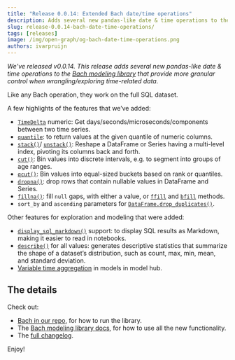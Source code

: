 ```yaml
---
title: "Release 0.0.14: Extended Bach date/time operations"
description: Adds several new pandas-like date & time operations to the Bach modeling library that provide more granular control when wrangling/exploring time-related data. Like any Bach operation, they work on the full SQL dataset.
slug: release-0.0.14-bach-date-time-operations/
tags: [releases]
image: /img/open-graph/og-bach-date-time-operations.png
authors: ivarpruijn
---
```


<head>
  <meta property="og:title" content="Release v0.0.14: Extended Bach date/time operations" />
</head>


*We've released v0.0.14. This release adds several new pandas-like date & time operations to the 
[Bach modeling library](https://objectiv.io/docs/modeling/) that provide more granular control when 
wrangling/exploring time-related data.*

<!--truncate-->

Like any Bach operation, they work on the full SQL dataset.

A few highlights of the features that we’ve added:
- [`TimeDelta`](https://objectiv.io/docs/modeling/Series/bach.SeriesAbstractDateTime.dt/) numeric: Get 
days/seconds/microseconds/components between two time series.
- [`quantile`](https://objectiv.io/docs/modeling/DataFrame/bach.DataFrame.quantile/): to return values at the 
given quantile of numeric columns.
- [`stack()`](https://objectiv.io/docs/modeling/DataFrame/bach.DataFrame.stack)/
[`unstack()`](https://objectiv.io/docs/modeling/Series/bach.Series.unstack): Reshape a DataFrame or Series 
having a multi-level index, pivoting its columns back and forth.
- [`cut()`](https://objectiv.io/docs/modeling/Series/bach.SeriesAbstractNumeric.cut): Bin values into 
discrete intervals, e.g. to segment into groups of age ranges.
- [`qcut()`](https://objectiv.io/docs/modeling/Series/bach.SeriesAbstractNumeric.qcut): Bin values into 
equal-sized buckets based on rank or quantiles.
- [`dropna()`](https://objectiv.io/docs/modeling/DataFrame/bach.DataFrame.dropna): drop rows that contain 
nullable values in DataFrame and Series.
- [`fillna()`](https://objectiv.io/docs/modeling/DataFrame/bach.DataFrame.fillna): fill `null` gaps, with 
either a value, or [`ffill`](https://objectiv.io/docs/modeling/DataFrame/bach.DataFrame.ffill) and 
[`bfill`](https://objectiv.io/docs/modeling/DataFrame/bach.DataFrame.bfill) methods.
- `sort_by` and `ascending` parameters for 
[`DataFrame.drop_duplicates()`](https://objectiv.io/docs/modeling/DataFrame/bach.DataFrame.drop_duplicates).

Other features for exploration and modeling that were added:
- [`display_sql_markdown()`](https://github.com/objectiv/objectiv-analytics/blob/b796acd70211db1436eaac8e9120f09c2a7f9d43/bach/bach/display_formats.py) support: to display SQL results as Markdown, making it easier to read in notebooks.
- [`describe()`](https://objectiv.io/docs/modeling/DataFrame/bach.DataFrame.describe) for all values: 
generates descriptive statistics that summarize the shape of a dataset’s distribution, such as count, max, 
min, mean, and standard deviation.
- [Variable time aggregation](https://objectiv.io/docs/modeling/Objectiv/bach_open_taxonomy.ModelHub.time_agg) 
in models in model hub.

## The details
Check out:
- [Bach in our repo](https://github.com/objectiv/objectiv-analytics/tree/main/bach), for how to run the 
library.
- The [Bach modeling library docs](https://objectiv.io/docs/modeling/), for how to use all the new 
functionality. 
- The [full changelog](https://github.com/objectiv/objectiv-analytics/releases/tag/v0.0.14).

Enjoy!
